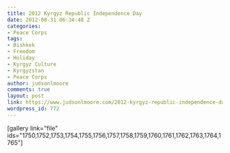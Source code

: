 ```yaml
---
title: 2012 Kyrgyz Republic Independence Day
date: 2012-08-31 06:34:48 Z
categories:
- Peace Corps
tags:
- Bishkek
- Freedom
- Holiday
- Kyrgyz Culture
- Kyrgyzstan
- Peace Corps
author: judsonlmoore
comments: true
layout: post
link: https://www.judsonlmoore.com/2012-kyrgyz-republic-independence-day/
wordpress_id: 772
---
```


[gallery link="file" ids="1750,1752,1753,1754,1755,1756,1757,1758,1759,1760,1761,1762,1763,1764,1765"]
